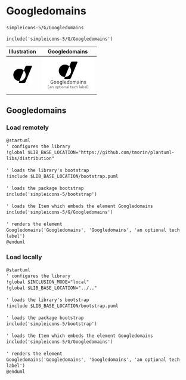 # Googledomains


```text
simpleicons-5/G/Googledomains
```

```text
include('simpleicons-5/G/Googledomains')
```



| Illustration | Googledomains |
| :---: | :---: |
| ![illustration for Illustration](../../simpleicons-5/G/Googledomains.png) | ![illustration for Googledomains](../../simpleicons-5/G/Googledomains.Local.png) |




## Googledomains

### Load remotely
```plantuml
@startuml
' configures the library
!global $LIB_BASE_LOCATION="https://github.com/tmorin/plantuml-libs/distribution"

' loads the library's bootstrap
!include $LIB_BASE_LOCATION/bootstrap.puml

' loads the package bootstrap
include('simpleicons-5/bootstrap')

' loads the Item which embeds the element Googledomains
include('simpleicons-5/G/Googledomains')

' renders the element
Googledomains('Googledomains', 'Googledomains', 'an optional tech label')
@enduml
```

### Load locally
```plantuml
@startuml
' configures the library
!global $INCLUSION_MODE="local"
!global $LIB_BASE_LOCATION="../.."

' loads the library's bootstrap
!include $LIB_BASE_LOCATION/bootstrap.puml

' loads the package bootstrap
include('simpleicons-5/bootstrap')

' loads the Item which embeds the element Googledomains
include('simpleicons-5/G/Googledomains')

' renders the element
Googledomains('Googledomains', 'Googledomains', 'an optional tech label')
@enduml
```

